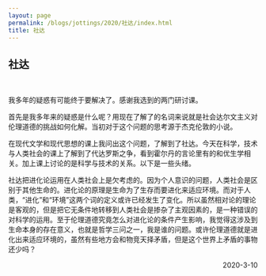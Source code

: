 ```yaml
---
layout: page
permalink: /blogs/jottings/2020/社达/index.html
title: 社达
---
```


## 社达
<br>

我多年的疑惑有可能终于要解决了。感谢我选到的两门研讨课。

首先是我多年来的疑惑是什么呢？用现在了解了的名词来说就是社会达尔文主义对伦理道德的挑战如何化解。当初对于这个问题的思考源于杰克伦敦的小说。

在现代文学和现代思想的课上我问出这个问题，了解到了社达。今天在科学，技术与人类社会的课上了解到了代达罗斯之争，看到霍尔丹的言论里有的和优生学相关。加上课上讨论的是科学与技术的关系。以下是一些头绪。

社达把进化论运用在人类社会上是欠考虑的。因为个人意识的问题，人类社会是区别于其他生命的。进化论的原理是生命为了生存而要进化来适应环境。而对于人类，“进化”和“环境”这两个词的定义或许已经发生了变化。所以虽然相对论的理论是客观的，但是把它无条件地转移到人类社会是掺杂了主观因素的，是一种错误的对科学的运用。至于伦理道德究竟怎么对进化论的条件产生影响，我觉得这涉及到生命本身的存在意义，也就是哲学三问之一，我是谁的问题。或许伦理道德就是进化出来适应环境的，虽然有些地方会和物竞天择矛盾，但是这个世界上矛盾的事物还少吗？

<p align="right">2020-3-10</p>